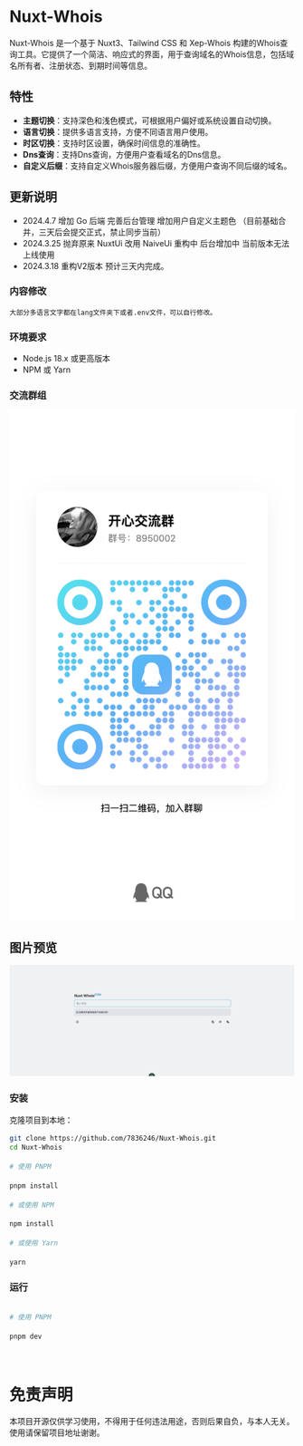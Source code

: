 # Nuxt-Whois

Nuxt-Whois 是一个基于 Nuxt3、Tailwind CSS 和 Xep-Whois 构建的Whois查询工具。它提供了一个简洁、响应式的界面，用于查询域名的Whois信息，包括域名所有者、注册状态、到期时间等信息。

## 特性

- **主题切换**：支持深色和浅色模式，可根据用户偏好或系统设置自动切换。
- **语言切换**：提供多语言支持，方便不同语言用户使用。
- **时区切换**：支持时区设置，确保时间信息的准确性。
- **Dns查询**：支持Dns查询，方便用户查看域名的Dns信息。
- **自定义后缀**：支持自定义Whois服务器后缀，方便用户查询不同后缀的域名。

## 更新说明

- 2024.4.7 增加 Go 后端 完善后台管理 增加用户自定义主题色 （目前基础合并，三天后会提交正式，禁止同步当前）
- 2024.3.25 抛弃原来 NuxtUi 改用 NaiveUi 重构中 后台增加中 当前版本无法上线使用
- 2024.3.18 重构V2版本 预计三天内完成。

### 内容修改

    大部分多语言文字都在lang文件夹下或者.env文件，可以自行修改。

### 环境要求

- Node.js 18.x 或更高版本
- NPM 或 Yarn

### 交流群组

![QQ群图片](./img/qrcode.jpg)

## 图片预览

![首页图片](./img/home.png)

### 安装

克隆项目到本地：

```bash
git clone https://github.com/7836246/Nuxt-Whois.git
cd Nuxt-Whois

# 使用 PNPM

pnpm install

# 或使用 NPM

npm install

# 或使用 Yarn

yarn
```

### 运行

```bash

# 使用 PNPM

pnpm dev

    
```

# 免责声明

本项目开源仅供学习使用，不得用于任何违法用途，否则后果自负，与本人无关。使用请保留项目地址谢谢。
